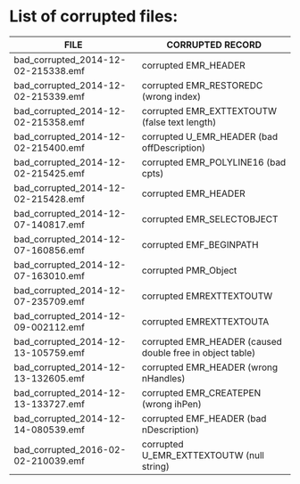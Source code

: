 # List of corrupted files:

| FILE                                | CORRUPTED RECORD                                           |
|-------------------------------------|------------------------------------------------------------|
| bad_corrupted_2014-12-02-215338.emf | corrupted EMR_HEADER                                       |
| bad_corrupted_2014-12-02-215339.emf | corrupted EMR_RESTOREDC (wrong index)                      |
| bad_corrupted_2014-12-02-215358.emf | corrupted EMR_EXTTEXTOUTW (false text length)              |
| bad_corrupted_2014-12-02-215400.emf | corrupted U_EMR_HEADER (bad offDescription)                |
| bad_corrupted_2014-12-02-215425.emf | corrupted EMR_POLYLINE16 (bad cpts)                        |
| bad_corrupted_2014-12-02-215428.emf | corrupted EMR_HEADER                                       |
| bad_corrupted_2014-12-07-140817.emf | corrupted EMR_SELECTOBJECT                                 |
| bad_corrupted_2014-12-07-160856.emf | corrupted EMF_BEGINPATH                                    |
| bad_corrupted_2014-12-07-163010.emf | corrupted PMR_Object                                       |
| bad_corrupted_2014-12-07-235709.emf | corrupted EMREXTTEXTOUTW                                   |
| bad_corrupted_2014-12-09-002112.emf | corrupted EMREXTTEXTOUTA                                   |
| bad_corrupted_2014-12-13-105759.emf | corrupted EMR_HEADER (caused double free in object table)  |
| bad_corrupted_2014-12-13-132605.emf | corrupted EMR_HEADER (wrong nHandles)                      |
| bad_corrupted_2014-12-13-133727.emf | corrupted EMR_CREATEPEN (wrong ihPen)                      |
| bad_corrupted_2014-12-14-080539.emf | corrupted EMF_HEADER (bad nDescription)                    |
| bad_corrupted_2016-02-02-210039.emf | corrupted U_EMR_EXTTEXTOUTW (null string)                  |
